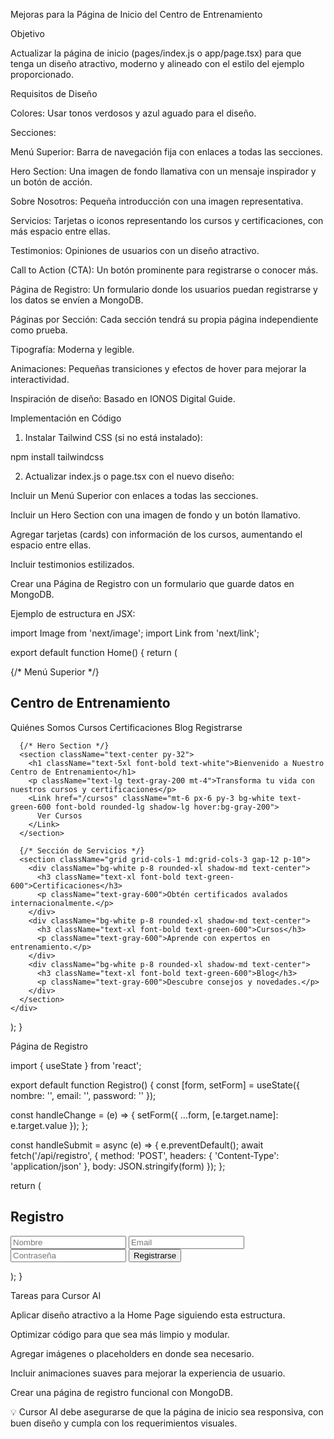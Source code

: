 Mejoras para la Página de Inicio del Centro de Entrenamiento

Objetivo

Actualizar la página de inicio (pages/index.js o app/page.tsx) para que tenga un diseño atractivo, moderno y alineado con el estilo del ejemplo proporcionado.

Requisitos de Diseño

Colores: Usar tonos verdosos y azul aguado para el diseño.

Secciones:

Menú Superior: Barra de navegación fija con enlaces a todas las secciones.

Hero Section: Una imagen de fondo llamativa con un mensaje inspirador y un botón de acción.

Sobre Nosotros: Pequeña introducción con una imagen representativa.

Servicios: Tarjetas o iconos representando los cursos y certificaciones, con más espacio entre ellas.

Testimonios: Opiniones de usuarios con un diseño atractivo.

Call to Action (CTA): Un botón prominente para registrarse o conocer más.

Página de Registro: Un formulario donde los usuarios puedan registrarse y los datos se envíen a MongoDB.

Páginas por Sección: Cada sección tendrá su propia página independiente como prueba.

Tipografía: Moderna y legible.

Animaciones: Pequeñas transiciones y efectos de hover para mejorar la interactividad.

Inspiración de diseño: Basado en IONOS Digital Guide.

Implementación en Código

1. Instalar Tailwind CSS (si no está instalado):

npm install tailwindcss

2. Actualizar index.js o page.tsx con el nuevo diseño:

Incluir un Menú Superior con enlaces a todas las secciones.

Incluir un Hero Section con una imagen de fondo y un botón llamativo.

Agregar tarjetas (cards) con información de los cursos, aumentando el espacio entre ellas.

Incluir testimonios estilizados.

Crear una Página de Registro con un formulario que guarde datos en MongoDB.

Ejemplo de estructura en JSX:

import Image from 'next/image';
import Link from 'next/link';

export default function Home() {
  return (
    <div className="bg-gradient-to-b from-green-400 to-blue-300 min-h-screen">
      {/* Menú Superior */}
      <nav className="bg-white shadow-md fixed w-full py-4 px-6 flex justify-between">
        <h2 className="text-green-600 font-bold text-xl">Centro de Entrenamiento</h2>
        <div>
          <Link href="/about" className="mx-4 text-gray-700">Quiénes Somos</Link>
          <Link href="/cursos" className="mx-4 text-gray-700">Cursos</Link>
          <Link href="/certificaciones" className="mx-4 text-gray-700">Certificaciones</Link>
          <Link href="/blog" className="mx-4 text-gray-700">Blog</Link>
          <Link href="/registro" className="mx-4 bg-green-500 text-white px-4 py-2 rounded-lg">Registrarse</Link>
        </div>
      </nav>

      {/* Hero Section */}
      <section className="text-center py-32">
        <h1 className="text-5xl font-bold text-white">Bienvenido a Nuestro Centro de Entrenamiento</h1>
        <p className="text-lg text-gray-200 mt-4">Transforma tu vida con nuestros cursos y certificaciones</p>
        <Link href="/cursos" className="mt-6 px-6 py-3 bg-white text-green-600 font-bold rounded-lg shadow-lg hover:bg-gray-200">
          Ver Cursos
        </Link>
      </section>

      {/* Sección de Servicios */}
      <section className="grid grid-cols-1 md:grid-cols-3 gap-12 p-10">
        <div className="bg-white p-8 rounded-xl shadow-md text-center">
          <h3 className="text-xl font-bold text-green-600">Certificaciones</h3>
          <p className="text-gray-600">Obtén certificados avalados internacionalmente.</p>
        </div>
        <div className="bg-white p-8 rounded-xl shadow-md text-center">
          <h3 className="text-xl font-bold text-green-600">Cursos</h3>
          <p className="text-gray-600">Aprende con expertos en entrenamiento.</p>
        </div>
        <div className="bg-white p-8 rounded-xl shadow-md text-center">
          <h3 className="text-xl font-bold text-green-600">Blog</h3>
          <p className="text-gray-600">Descubre consejos y novedades.</p>
        </div>
      </section>
    </div>
  );
}

Página de Registro

import { useState } from 'react';

export default function Registro() {
  const [form, setForm] = useState({ nombre: '', email: '', password: '' });

  const handleChange = (e) => {
    setForm({ ...form, [e.target.name]: e.target.value });
  };

  const handleSubmit = async (e) => {
    e.preventDefault();
    await fetch('/api/registro', {
      method: 'POST',
      headers: { 'Content-Type': 'application/json' },
      body: JSON.stringify(form)
    });
  };

  return (
    <div className="max-w-md mx-auto mt-10 p-6 bg-white rounded-lg shadow-md">
      <h2 className="text-2xl font-bold text-center mb-4">Registro</h2>
      <form onSubmit={handleSubmit}>
        <input name="nombre" type="text" placeholder="Nombre" className="w-full p-2 mb-4 border" onChange={handleChange} />
        <input name="email" type="email" placeholder="Email" className="w-full p-2 mb-4 border" onChange={handleChange} />
        <input name="password" type="password" placeholder="Contraseña" className="w-full p-2 mb-4 border" onChange={handleChange} />
        <button type="submit" className="w-full bg-green-500 text-white p-2 rounded">Registrarse</button>
      </form>
    </div>
  );
}

Tareas para Cursor AI

Aplicar diseño atractivo a la Home Page siguiendo esta estructura.

Optimizar código para que sea más limpio y modular.

Agregar imágenes o placeholders en donde sea necesario.

Incluir animaciones suaves para mejorar la experiencia de usuario.

Crear una página de registro funcional con MongoDB.

💡 Cursor AI debe asegurarse de que la página de inicio sea responsiva, con buen diseño y cumpla con los requerimientos visuales.

